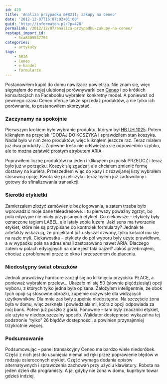```yaml
---
id: 420
title: 'Analiza przypadku &#8211; zakupy na Ceneo'
date: '2012-12-07T16:07:02+01:00'
guid: 'http://informaton.pl/?p=420'
permalink: /2012/12/07/analiza-przypadku-zakupy-na-ceneo/
restapi_import_id:
    - 5ca8405547793
categories:
    - artykuły
tags:
    - ARIA
    - Ceneo
    - e-handel
    - formularze
---
```


Postanowiłem kupić do domu nawilżacz powietrza. Nie znam się, więc sięgnąłem do mojej ulubionej porównywarki cen [Ceneo](http://www.ceneo.pl) i po krótkich konsultacjach na Facebooku wybrałem konkretny model. A ponieważ od pewnego czasu Ceneo oferuje także sprzedaż produktów, a nie tylko ich porównanie, to postanowiłem skorzystać.

### Zaczynamy na spokojnie

Pierwszym krokiem było wybranie produktu, którym był [HB UH 1025](http://www.ceneo.pl/8684279?se=BlVCsvLCzgRlqh2HyOyE2T_H4ZjbMHZt&gclid=CL-klbSviLQCFQ1Y3godxQEAPA). Potem kliknąłem na przycisk “DODAJ DO KOSZYKA i sprawdziłem stan koszyka. Nadal było w nim zero produktów, więc kliknąłem jeszcze raz. Teraz miałem już dwa produkty… Zapewne treść nie odświeżyła się odpowiednio szybko, ale to można załatwić prostym atrybutem ARIA

Poprawiłem liczbę produktów na jeden i kliknąłem przycisk PRZELICZ i teraz było już w porządku. Koszyk się zgadzał, ale chciałem zmienić formę dostawy na kuriera. Przeszedłem więc do kasy i z rozwijanej listy wybrałem stosowną opcję. Kwota się przeliczyła i teraz byłem już zadowolony i gotowy do sfinalizowania transakcji.

### Sierotki etykietki

Zamierzałem złożyć zamówienie bez logowania, a zatem trzeba było wprowadzić moje dane teleadresowe. I tu pierwszy poważny zgrzyt, bo pola edycyjne nie miały przypisanych etykiet. Co ciekawsze – etykiety były oznaczone tagiem LABEL, ale latały sobie luzem. Jaki sens ma tworzenie etykiet, które nie są przypisane do kontrolek formularzy? Jednak te artefakty wskazują, że projektant już usłyszał dzwony, tylko kościół mu się na razie myli. Ciekawostka – etykiety do pól wyboru były użyte prawidłowo, a w wypadku pola na adres email zastosowano nawet ARIA. Dlaczego zatem w polach edycyjnych na dane jest taki bajzel? Jakoś przebrnąłem, chociaż z problemami przez to okno i przeszedłem do płacenia.

### Niedostępny świat obrazków

Jednak prawdziwy hardcore zaczął się po kliknięciu przycisku PŁACĘ, a ponieważ wybrałem przelew… Ukazało mi się 50 (słownie pięćdziesiąt) opcji wyboru, z których tylko jedna była opisana. Założyłem inteligentnie, że obok tych opcji są stosowne obrazki, zupełnie oczywiste dla widzących użytkowników. Dla mnie zaś były zupełnie niedostępne. Na szczęście żona była w domu, więc zerknęła i powiedziała mi, która z opcji odpowiada za mój bank. Potem już poszło z górki. Ponownie – tam były znaczniki etykiet, ale użyte w niedopuszczalny sposób. Walidator dostępności wykazał na tej podstronie “tylko” 26 błędów dostępności, a powinien przynajmniej trzykrotnie więcej.

### Podsumowanie

Podsumowując – panel transakcyjny Ceneo ma bardzo wiele niedoróbek. Część z nich jest do usunięcia niemal od ręki przez poprawienie błędów w rodzaju osieroconych etykiet. Część wymaga dodania opisów alternatywnych i sprawdzenia zachowań przy użyciu klawiatury. Robota na jeden dzień dla programisty. A ja, gdyby nie żona w domu, kupiłbym towar gdzieś indziej.
